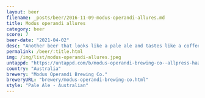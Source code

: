 ```yaml
---
layout: beer
filename: _posts/beer/2016-11-09-modus-operandi-allures.md
title: Modus operandi allures
category: beer
score: 7
beer-date: "2021-04-02"
desc: "Another beer that looks like a pale ale and tastes like a coffee. I’m not sure if I’m getting used to the style or if this one is just a little less heavy on the coffee but I’m ok with this one"
permalink: /beer/:title.html
img: /img/list/modus-operandi-allures.jpeg
untappd: "https://untappd.com/b/modus-operandi-brewing-co--allpress-hazy-espresso-xpa/4156368"
country: "Australia"
brewery: "Modus Operandi Brewing Co."
breweryURL: "brewery/modus-operandi-brewing-co.html"
style: "Pale Ale - Australian"
---
```

